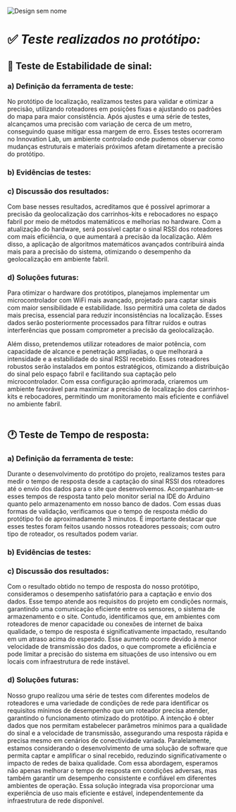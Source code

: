 ![Design sem nome](https://github.com/user-attachments/assets/d5365aa3-6853-4153-ab99-a2a3dfd11f53)
<br>
# :white_check_mark: *Teste realizados no protótipo:* 

## 📶  **Teste de Estabilidade de sinal:**

### a) Definição da ferramenta de teste:
No protótipo de localização, realizamos testes para validar e otimizar a precisão, utilizando roteadores em posições fixas e ajustando os padrões do mapa para maior consistência. Após ajustes e uma série de testes, alcançamos uma precisão com variação de cerca de um metro, conseguindo quase mitigar essa margem de erro. Esses testes ocorreram no Innovation Lab, um ambiente controlado onde pudemos observar como mudanças estruturais e materiais próximos afetam diretamente a precisão do protótipo.
<br>
### b) Evidências de testes:

### c) Discussão dos resultados: 
Com base nesses resultados, acreditamos que é possível aprimorar a precisão da geolocalização dos carrinhos-kits e rebocadores no espaço fabril por meio de métodos matemáticos e melhorias no hardware. Com a atualização do hardware, será possível captar o sinal RSSI dos roteadores com mais eficiência, o que aumentará a precisão da localização. Além disso, a aplicação de algoritmos matemáticos avançados contribuirá ainda mais para a precisão do sistema, otimizando o desempenho da geolocalização em ambiente fabril.
<br>
### d) Soluções futuras: 
Para otimizar o hardware dos protótipos, planejamos implementar um microcontrolador com WiFi mais avançado, projetado para captar sinais com maior sensibilidade e estabilidade. Isso permitirá uma coleta de dados mais precisa, essencial para reduzir inconsistências na localização. Esses dados serão posteriormente processados para filtrar ruídos e outras interferências que possam comprometer a precisão da geolocalização.

Além disso, pretendemos utilizar roteadores de maior potência, com capacidade de alcance e penetração ampliadas, o que melhorará a intensidade e a estabilidade do sinal RSSI recebido. Esses roteadores robustos serão instalados em pontos estratégicos, otimizando a distribuição do sinal pelo espaço fabril e facilitando sua captação pelo microcontrolador. Com essa configuração aprimorada, criaremos um ambiente favorável para maximizar a precisão de localização dos carrinhos-kits e rebocadores, permitindo um monitoramento mais eficiente e confiável no ambiente fabril.
<br>
<br>

## 🕐 **Teste de Tempo de resposta:**

### a) Definição da ferramenta de teste:
Durante o desenvolvimento do protótipo do projeto, realizamos testes para medir o tempo de resposta desde a captação do sinal RSSI dos roteadores até o envio dos dados para o site que desenvolvemos. Acompanharam-se esses tempos de resposta tanto pelo monitor serial na IDE do Arduino quanto pelo armazenamento em nosso banco de dados. Com essas duas formas de validação, verificamos que o tempo de resposta médio do protótipo foi de aproximadamente 3 minutos. É importante destacar que esses testes foram feitos usando nossos roteadores pessoais; com outro tipo de roteador, os resultados podem variar.
### b) Evidências de testes:

### c) Discussão dos resultados: 
Com o resultado obtido no tempo de resposta do nosso protótipo, consideramos o desempenho satisfatório para a captação e envio dos dados. Esse tempo atende aos requisitos do projeto em condições normais, garantindo uma comunicação eficiente entre os sensores, o sistema de armazenamento e o site. Contudo, identificamos que, em ambientes com roteadores de menor capacidade ou conexões de internet de baixa qualidade, o tempo de resposta é significativamente impactado, resultando em um atraso acima do esperado. Esse aumento ocorre devido à menor velocidade de transmissão dos dados, o que compromete a eficiência e pode limitar a precisão do sistema em situações de uso intensivo ou em locais com infraestrutura de rede instável.
### d) Soluções futuras: 
Nosso grupo realizou uma série de testes com diferentes modelos de roteadores e uma variedade de condições de rede para identificar os requisitos mínimos de desempenho que um roteador precisa atender, garantindo o funcionamento otimizado do protótipo. A intenção é obter dados que nos permitam estabelecer parâmetros mínimos para a qualidade do sinal e a velocidade de transmissão, assegurando uma resposta rápida e precisa mesmo em cenários de conectividade variada. Paralelamente, estamos considerando o desenvolvimento de uma solução de software que permita captar e amplificar o sinal recebido, reduzindo significativamente o impacto de redes de baixa qualidade. Com essa abordagem, esperamos não apenas melhorar o tempo de resposta em condições adversas, mas também garantir um desempenho consistente e confiável em diferentes ambientes de operação. Essa solução integrada visa proporcionar uma experiência de uso mais eficiente e estável, independentemente da infraestrutura de rede disponível.